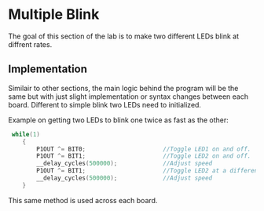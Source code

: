 # Multiple Blink
The goal of this section of the lab is to make two different LEDs blink at diffrent rates. 

## Implementation 
Similair to other sections, the main logic behind the program will be the same but with just slight implementation or syntax changes between each board. Different to simple blink two LEDs need to initialized.


Example on getting two LEDs to blink one twice as fast as the other:
```c
 while(1)									
    {
        P1OUT ^= BIT0;                      //Toggle LED1 on and off.
        P1OUT ^= BIT1;                      //Toggle LED2 on and off.
        __delay_cycles(500000);             //Adjust speed
        P1OUT ^= BIT1;                      //Toggle LED2 at a different rate
        __delay_cycles(500000);             //Adjust speed
    }
```
This same method is used across each board.